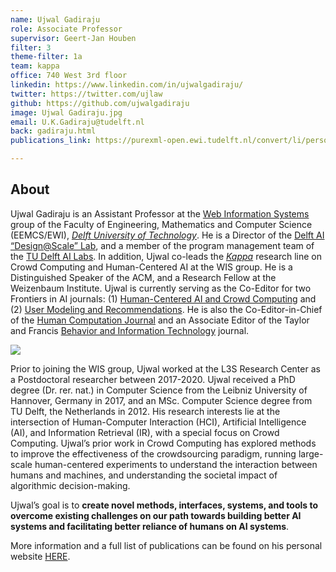 ```yaml
---
name: Ujwal Gadiraju
role: Associate Professor
supervisor: Geert-Jan Houben
filter: 3
theme-filter: 1a
team: kappa
office: 740 West 3rd floor
linkedin: https://www.linkedin.com/in/ujwalgadiraju/
twitter: https://twitter.com/ujlaw
github: https://github.com/ujwalgadiraju
image: Ujwal Gadiraju.jpg
email: U.K.Gadiraju@tudelft.nl
back: gadiraju.html
publications_link: https://purexml-open.ewi.tudelft.nl/convert/li/persons/f1a97568-c63e-4703-89c2-8824d67d3e4f

---
```

## About

Ujwal Gadiraju is an Assistant Professor at the [Web Information Systems](http://wis.ewi.tudelft.nl/) group of the Faculty of Engineering, Mathematics and Computer Science (EEMCS/EWI), [*Delft University of Technology*](https://www.tudelft.nl/en/). He is a Director of the [Delft AI “Design@Scale” Lab](https://www.tudelft.nl/ai/dats-lab), and a member of the program management team of the [TU Delft AI Labs](https://www.tudelft.nl/en/ai/tu-delft-ai-labs). In addition, Ujwal co-leads the [*Kappa*](https://ujwalgadiraju.com/kappa) research line on Crowd Computing and Human-Centered AI at the WIS group. He is a Distinguished Speaker of the ACM, and a Research Fellow at the Weizenbaum Institute. Ujwal is currently serving as the Co-Editor for two Frontiers in AI journals: (1) [Human-Centered AI and Crowd Computing](https://www.frontiersin.org/research-topics/19868/human-centered-ai-crowd-computing) and (2) [User Modeling and Recommendations](https://www.frontiersin.org/research-topics/19653/user-modeling-and-recommendations). He is also the Co-Editor-in-Chief of the [Human Computation Journal](http://hcjournal.org/) and an Associate Editor of the Taylor and Francis [Behavior and Information Technology](https://www.tandfonline.com/toc/tbit20/current) journal.

![](https://ujwalgadiraju.com/ug_research_overview.jpg)

Prior to joining the WIS group, Ujwal worked at the L3S Research Center as a Postdoctoral researcher between 2017-2020. Ujwal received a PhD degree (Dr. rer. nat.) in Computer Science from the Leibniz University of Hannover, Germany in 2017, and an MSc. Computer Science degree from TU Delft, the Netherlands in 2012. His research interests lie at the intersection of Human-Computer Interaction (HCI), Artificial Intelligence (AI), and Information Retrieval (IR), with a special focus on Crowd Computing. Ujwal’s prior work in Crowd Computing has explored methods to improve the effectiveness of the crowdsourcing paradigm, running large-scale human-centered experiments to understand the interaction between humans and machines, and understanding the societal impact of algorithmic decision-making.

Ujwal’s goal is to **create novel methods, interfaces, systems, and tools to overcome existing challenges on our path towards building better AI systems and facilitating better reliance of humans on AI systems**.

<!--Ujwal’s work focuses on systematically leveraging the ‘hybrid intelligence’ obtained by combining humans and machines to solve a range of problems in HCI and AI. 
Ujwal received the Douglas Engelbart Best Paper award at the ACM HT 2017 conference, a Best Paper Honorable Mention award at the ACM CSCW 2020 conference, 
and co-authored work that won a Best Student Paper award at AAAI HCOMP 2020, and AAAI HCOMP 2021. -->

More information and a full list of publications can be found on his personal website [HERE](https://ujwalgadiraju.com).


